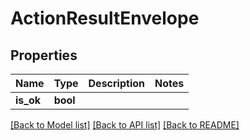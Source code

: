 # ActionResultEnvelope

## Properties

Name | Type | Description | Notes
------------ | ------------- | ------------- | -------------
**is_ok** | **bool** |  | 

[[Back to Model list]](../README.md#documentation-for-models) [[Back to API list]](../README.md#documentation-for-api-endpoints) [[Back to README]](../README.md)



